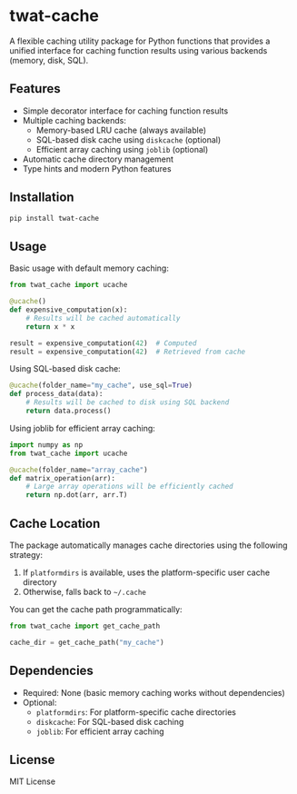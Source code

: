 # twat-cache

A flexible caching utility package for Python functions that provides a unified interface for caching function results using various backends (memory, disk, SQL).

## Features

- Simple decorator interface for caching function results
- Multiple caching backends:
  - Memory-based LRU cache (always available)
  - SQL-based disk cache using `diskcache` (optional)
  - Efficient array caching using `joblib` (optional)
- Automatic cache directory management
- Type hints and modern Python features

## Installation

```bash
pip install twat-cache
```

## Usage

Basic usage with default memory caching:

```python
from twat_cache import ucache

@ucache()
def expensive_computation(x):
    # Results will be cached automatically
    return x * x

result = expensive_computation(42)  # Computed
result = expensive_computation(42)  # Retrieved from cache
```

Using SQL-based disk cache:

```python
@ucache(folder_name="my_cache", use_sql=True)
def process_data(data):
    # Results will be cached to disk using SQL backend
    return data.process()
```

Using joblib for efficient array caching:

```python
import numpy as np
from twat_cache import ucache

@ucache(folder_name="array_cache")
def matrix_operation(arr):
    # Large array operations will be efficiently cached
    return np.dot(arr, arr.T)
```

## Cache Location

The package automatically manages cache directories using the following strategy:

1. If `platformdirs` is available, uses the platform-specific user cache directory
2. Otherwise, falls back to `~/.cache`

You can get the cache path programmatically:

```python
from twat_cache import get_cache_path

cache_dir = get_cache_path("my_cache")
```

## Dependencies

- Required: None (basic memory caching works without dependencies)
- Optional:
  - `platformdirs`: For platform-specific cache directories
  - `diskcache`: For SQL-based disk caching
  - `joblib`: For efficient array caching

## License

MIT License 